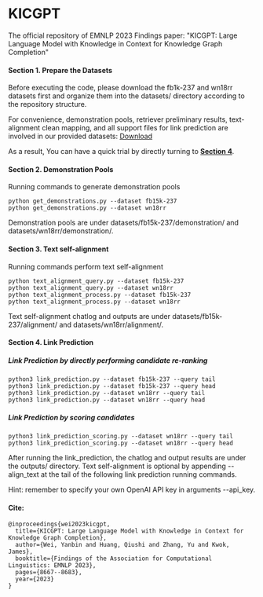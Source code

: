 # KICGPT
The official repository of EMNLP 2023 Findings paper: "KICGPT: Large Language Model with Knowledge in Context for Knowledge Graph Completion"


#### Section 1. Prepare the Datasets
Before executing the code, please download the fb1k-237 and wn18rr datasets first and organize them into the datasets/ directory according to the repository structure.

For convenience, demonstration pools, retriever preliminary results, text-alignment clean mapping, and all support files for link prediction are involved in our provided datasets: [Download](https://drive.google.com/file/d/10B1SNey5jN2oYyON5xmOUtH3u0WQVBdK/view?usp=sharing)

As a result, You can have a quick trial by directly turning to [**Section 4**](#5).


#### Section 2. Demonstration Pools
Running commands to generate demonstration pools
~~~
python get_demonstrations.py --dataset fb15k-237
python get_demonstrations.py --dataset wn18rr
~~~
Demonstration pools are under datasets/fb15k-237/demonstration/ and datasets/wn18rr/demonstration/.


#### Section 3. Text self-alignment
Running commands perform text self-alignment
~~~
python text_alignment_query.py --dataset fb15k-237
python text_alignment_query.py --dataset wn18rr
python text_alignment_process.py --dataset fb15k-237
python text_alignment_process.py --dataset wn18rr
~~~
Text self-alignment chatlog and outputs are under datasets/fb15k-237/alignment/ and datasets/wn18rr/alignment/.



#### Section 4. Link Prediction


##### Link Prediction by directly performing candidate re-ranking
~~~
python3 link_prediction.py --dataset fb15k-237 --query tail
python3 link_prediction.py --dataset fb15k-237 --query head
python3 link_prediction.py --dataset wn18rr --query tail
python3 link_prediction.py --dataset wn18rr --query head
~~~
##### Link Prediction by scoring candidates
~~~
python3 link_prediction_scoring.py --dataset wn18rr --query tail
python3 link_prediction_scoring.py --dataset wn18rr --query head
~~~

After running the link_prediction, the chatlog and output results are under the outputs/ directory. Text self-alignment is optional by appending --align_text at the tail of the following link prediction running commands.

Hint: remember to specify your own OpenAI API key in arguments --api_key.




#### Cite:
~~~
@inproceedings{wei2023kicgpt,
  title={KICGPT: Large Language Model with Knowledge in Context for Knowledge Graph Completion},
  author={Wei, Yanbin and Huang, Qiushi and Zhang, Yu and Kwok, James},
  booktitle={Findings of the Association for Computational Linguistics: EMNLP 2023},
  pages={8667--8683},
  year={2023}
}
~~~

